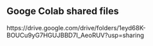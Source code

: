 <h2>Googe Colab shared files<br></h2>
https://drive.google.com/drive/folders/1eyd68K-BOUCu9yG7HGUJBBD7I_AeoRUV?usp=sharing
